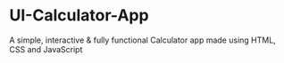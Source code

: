 # UI-Calculator-App
A simple, interactive &amp; fully functional Calculator app made using HTML, CSS and JavaScript
